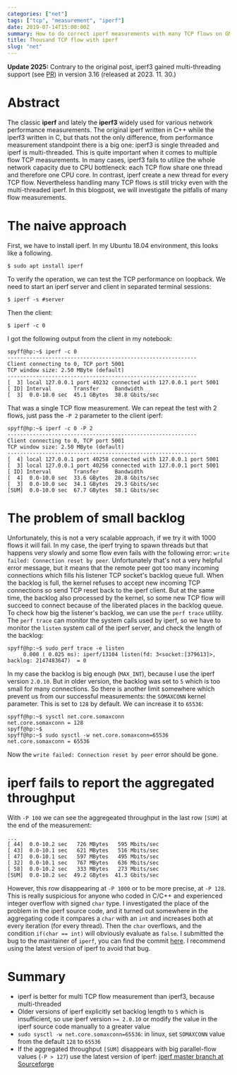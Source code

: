 ```yaml
---
categories: ["net"]
tags: ["tcp", "measurement", "iperf"]
date: 2019-07-14T15:00:00Z
summary: How to do correct iperf measurements with many TCP flows on GNU/Linux test environment
title: Thousand TCP flow with iperf
slug: "net"
---
```


__Update 2025:__ Contrary to the original post, iperf3 gained multi-threading support (see [PR](https://github.com/esnet/iperf/pull/1591)) in
version 3.16 (released at 2023. 11. 30.)

# Abstract

The classic **iperf** and lately the **iperf3** widely used for various network performance measurements. The original iperf written in C++ while the iperf3 written in C, but thats not the only difference, from performance measurement standpoint there is a big one: iperf3 is single threaded and iperf is multi-threaded. This is quite important when it comes to multiple flow TCP measurements. In many cases, iperf3 fails to utilize the whole network capacity due to CPU bottleneck: each TCP flow share one thread and therefore one CPU core. In contrast, iperf create a new thread for every TCP flow. 
Nevertheless handling many TCP flows is still tricky even with the multi-threaded iperf. In this blogpost, we will investigate the pitfalls of many flow measurements.


# The naive approach

First, we have to install iperf. In my Ubuntu 18.04 environment, this looks like a following.

```
$ sudo apt install iperf
```

To verify the operation, we can test the TCP performance on loopback. We need to start an iperf server and client in separated terminal sessions:

```
$ iperf -s #server
```

Then the client:

```
$ iperf -c 0
```

I got the following output from the client in my notebook:

```
spyff@hp:~$ iperf -c 0
------------------------------------------------------------
Client connecting to 0, TCP port 5001
TCP window size: 2.50 MByte (default)
------------------------------------------------------------
[  3] local 127.0.0.1 port 40232 connected with 127.0.0.1 port 5001
[ ID] Interval       Transfer     Bandwidth
[  3]  0.0-10.0 sec  45.1 GBytes  38.8 Gbits/sec
```

That was a single TCP flow measurement. We can repeat the test with 2 flows, just pass the `-P 2` parameter to the client iperf:

```
spyff@hp:~$ iperf -c 0 -P 2
------------------------------------------------------------
Client connecting to 0, TCP port 5001
TCP window size: 2.50 MByte (default)
------------------------------------------------------------
[  4] local 127.0.0.1 port 40258 connected with 127.0.0.1 port 5001
[  3] local 127.0.0.1 port 40256 connected with 127.0.0.1 port 5001
[ ID] Interval       Transfer     Bandwidth
[  4]  0.0-10.0 sec  33.6 GBytes  28.8 Gbits/sec
[  3]  0.0-10.0 sec  34.1 GBytes  29.3 Gbits/sec
[SUM]  0.0-10.0 sec  67.7 GBytes  58.1 Gbits/sec
```

# The problem of small backlog

Unfortunately, this is not a very scalable approach, if we try it with 1000 flows it will fail. In my case, the iperf trying to spawn threads but that happens very slowly and some flow even fails with the following error: `write failed: Connection reset by peer`. Unfortunately that's not a very helpful error message, but it means that the remote peer got too many incoming connections which fills his listener TCP socket's backlog queue full. When the backlog is full, the kernel refuses to accept new incoming TCP connections so send TCP reset back to the iperf client. But at the same time, the backlog also processed by the kernel, so some new TCP flow will succeed to connect because of the liberated places in the backlog queue. To check how big the listener's backlog, we can use the `perf trace` utility. The `perf trace` can monitor the system calls used by iperf, so we have to monitor the `listen` system call of the iperf server, and check the length of the backlog:

```
spyff@hp:~$ sudo perf trace -e listen
     0.000 ( 0.025 ms): iperf/13104 listen(fd: 3<socket:[379613]>, backlog: 2147483647)  = 0
```

In my case the backlog is big enough (`MAX_INT`), because I use the iperf version `2.0.10`. But in older version, the backlog was set to `5` which is too small for many connections. So there is another limit somewhere which prevent us from our successful measurements: the `SOMAXCONN` kernel parameter. This is set to `128` by default. We can increase it to `65536`:
```
spyff@hp:~$ sysctl net.core.somaxconn
net.core.somaxconn = 128
spyff@hp:~$ 
spyff@hp:~$ sudo sysctl -w net.core.somaxconn=65536
net.core.somaxconn = 65536
```
 
Now the `write failed: Connection reset by peer` error should be gone.

# iperf fails to report the aggregated throughput

With `-P 100` we can see the aggregeated throughput in the last row `[SUM]` at the end of the measurement:
```
...
[ 44]  0.0-10.2 sec   726 MBytes   595 Mbits/sec
[ 43]  0.0-10.1 sec   621 MBytes   516 Mbits/sec
[ 47]  0.0-10.1 sec   597 MBytes   495 Mbits/sec
[ 32]  0.0-10.1 sec   767 MBytes   636 Mbits/sec
[ 58]  0.0-10.2 sec   333 MBytes   273 Mbits/sec
[SUM]  0.0-10.2 sec  49.2 GBytes  41.3 Gbits/sec

```

However, this row disappearing at `-P 1000` or to be more precise, at `-P 128`. This is really suspicious for anyone who coded in C/C++ and experienced integer overflow with signed `char` type. I investigated the place of the problem in the iperf source code, and it turned out somewhere in the aggregating code it compares a `char` with an `int` and increases both at every iteration (for every thread). Then the `char` overflows, and the condition `if(char == int)` will obviously evaluate as `false`. I submitted the bug to the maintainer of `iperf`, you can find the commit [here](https://sourceforge.net/p/iperf2/code/ci/be417e3be47fa4929c06cf4080b756fbc270d0f1/). I recommend using the latest version of iperf to avoid that bug.


# Summary

* iperf is better for multi TCP flow measurement than iperf3, because multi-threaded
* Older versions of iperf explicitly set backlog length to `5` which is insufficient, so use iperf version `>= 2.0.10` or modify the value in the iperf source code manually to a greater value
* `sudo sysctl -w net.core.somaxconn=65536`: in linux, set `SOMAXCONN` value from the default `128` to `65536`
* If the aggregated throughput `[SUM]` disappears with big parallel-flow values (`-P > 127`) use the latest version of iperf: [iperf master branch at Sourceforge](https://sourceforge.net/p/iperf2/code/ci/master/tree/)
